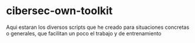 # cibersec-own-toolkit
Aqui estaran los diversos scripts que he creado para situaciones concretas o generales, que facilitan un poco el trabajo y de entrenamiento 

